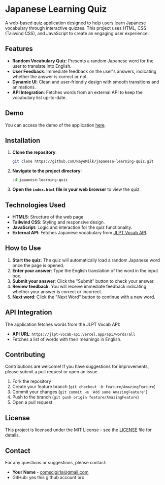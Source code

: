 # Japanese Learning Quiz

A web-based quiz application designed to help users learn Japanese vocabulary through interactive quizzes. This project uses HTML, CSS (Tailwind CSS), and JavaScript to create an engaging user experience.

## Features

- **Random Vocabulary Quiz**: Presents a random Japanese word for the user to translate into English.
- **User Feedback**: Immediate feedback on the user's answers, indicating whether the answer is correct or not.
- **Dynamic UI**: Clean and user-friendly design with smooth transitions and animations.
- **API Integration**: Fetches words from an external API to keep the vocabulary list up-to-date.

## Demo

You can access the demo of the application [here](#).

## Installation

1. **Clone the repository**:
    ```bash
    git clone https://github.com/RayeMilk/japanese-learning-quiz.git
    ```
2. **Navigate to the project directory**:
    ```bash
    cd japanese-learning-quiz
    ```

3. **Open the `index.html` file in your web browser** to view the quiz.

## Technologies Used

- **HTML5**: Structure of the web page.
- **Tailwind CSS**: Styling and responsive design.
- **JavaScript**: Logic and interaction for the quiz functionality.
- **External API**: Fetches Japanese vocabulary from [JLPT Vocab API](https://jlpt-vocab-api.vercel.app/).

## How to Use

1. **Start the quiz**: The quiz will automatically load a random Japanese word once the page is opened.
2. **Enter your answer**: Type the English translation of the word in the input box.
3. **Submit your answer**: Click the "Submit" button to check your answer.
4. **Review feedback**: You will receive immediate feedback indicating whether your answer is correct or incorrect.
5. **Next word**: Click the "Next Word" button to continue with a new word.

## API Integration

The application fetches words from the JLPT Vocab API:
- **API URL**: `https://jlpt-vocab-api.vercel.app/api/words/all`
- Fetches a list of words with their meanings in English.

## Contributing

Contributions are welcome! If you have suggestions for improvements, please submit a pull request or open an issue.

1. Fork the repository
2. Create your feature branch (`git checkout -b feature/AmazingFeature`)
3. Commit your changes (`git commit -m 'Add some AmazingFeature'`)
4. Push to the branch (`git push origin feature/AmazingFeature`)
5. Open a pull request

## License

This project is licensed under the MIT License - see the [LICENSE](LICENSE) file for details.

## Contact

For any questions or suggestions, please contact:
- **Your Name** - comscigirls@gmail.com
- GitHub: yes this github account bro
